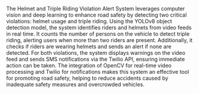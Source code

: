 
The Helmet and Triple Riding Violation Alert System leverages computer vision and deep learning to enhance road safety by detecting two critical violations: helmet usage and triple riding. Using the YOLOv8 object detection model, the system identifies riders and helmets from video feeds in real time. It counts the number of persons on the vehicle to detect triple riding, alerting users when more than two riders are present. Additionally, it checks if riders are wearing helmets and sends an alert if none are detected. For both violations, the system displays warnings on the video feed and sends SMS notifications via the Twilio API, ensuring immediate action can be taken. The integration of OpenCV for real-time video processing and Twilio for notifications makes this system an effective tool for promoting road safety, helping to reduce accidents caused by inadequate safety measures and overcrowded vehicles.

